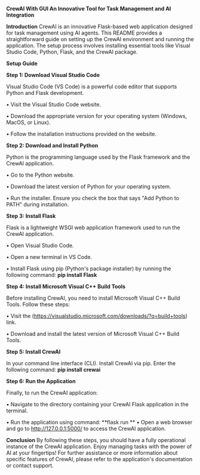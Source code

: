**CrewAI With GUI
An Innovative Tool for Task Management and AI Integration**

**Introduction**
CrewAI is an innovative Flask-based web application designed for task management using AI agents. This README provides a straightforward guide on setting up the CrewAI environment and running the application. 
The setup process involves installing essential tools like Visual Studio Code, Python, Flask, and the CrewAI package.


**Setup Guide**

**Step 1: Download Visual Studio Code**

Visual Studio Code (VS Code) is a powerful code editor that supports Python and Flask development.

•	Visit the Visual Studio Code website.

•	Download the appropriate version for your operating system (Windows, MacOS, or Linux).

•	Follow the installation instructions provided on the website.

**Step 2: Download and Install Python**

Python is the programming language used by the Flask framework and the CrewAI application.

•	Go to the Python website.

•	Download the latest version of Python for your operating system.

•	Run the installer. Ensure you check the box that says "Add Python to PATH" during installation.

**Step 3: Install Flask**

Flask is a lightweight WSGI web application framework used to run the CrewAI application.

•	Open Visual Studio Code.

•	Open a new terminal in VS Code.

•	Install Flask using pip (Python's package installer) by running the following command:
          **pip install Flask**

**Step 4: Install Microsoft Visual C++ Build Tools**

Before installing CrewAI, you need to install Microsoft Visual C++ Build Tools. Follow these steps:

•	Visit the (https://visualstudio.microsoft.com/downloads/?q=build+tools) link.

•	Download and install the latest version of Microsoft Visual C++ Build Tools.


**Step 5: Install CrewAI**

In your command line interface (CLI). Install CrewAI via pip. Enter the following command:
          **pip install crewai**

**Step 6: Run the Application**

Finally, to run the CrewAI application:

•	Navigate to the directory containing your CrewAI Flask application in the terminal.

•	Run the application using command:
          **flask run **
•	Open a web browser and go to http://127.0.0.1:5000/ to access the CrewAI application.



**Conclusion**
By following these steps, you should have a fully operational instance of the CrewAI application. 
Enjoy managing tasks with the power of AI at your fingertips! For further assistance or more information about specific features of CrewAI,
please refer to the application's documentation or contact support.



